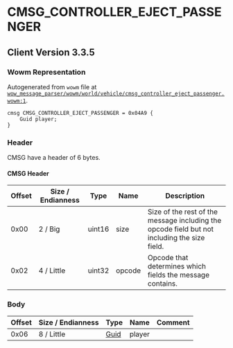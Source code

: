 # CMSG_CONTROLLER_EJECT_PASSENGER

## Client Version 3.3.5

### Wowm Representation

Autogenerated from `wowm` file at [`wow_message_parser/wowm/world/vehicle/cmsg_controller_eject_passenger.wowm:1`](https://github.com/gtker/wow_messages/tree/main/wow_message_parser/wowm/world/vehicle/cmsg_controller_eject_passenger.wowm#L1).
```rust,ignore
cmsg CMSG_CONTROLLER_EJECT_PASSENGER = 0x04A9 {
    Guid player;
}
```
### Header

CMSG have a header of 6 bytes.

#### CMSG Header

| Offset | Size / Endianness | Type   | Name   | Description |
| ------ | ----------------- | ------ | ------ | ----------- |
| 0x00   | 2 / Big           | uint16 | size   | Size of the rest of the message including the opcode field but not including the size field.|
| 0x02   | 4 / Little        | uint32 | opcode | Opcode that determines which fields the message contains.|

### Body

| Offset | Size / Endianness | Type | Name | Comment |
| ------ | ----------------- | ---- | ---- | ------- |
| 0x06 | 8 / Little | [Guid](../types/packed-guid.md) | player |  |

